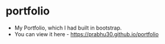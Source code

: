 # portfolio
- My Portfolio, which I had built in bootstrap. <br>
- You can view it here - https://prabhu30.github.io/portfolio

